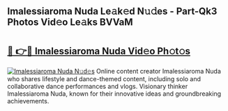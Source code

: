 ## Imalessiaroma Nuda Le𝚊k𝚎d N𝚞𝚍es - Part-Qk3 Photos Vid𝚎o Le𝚊ks BVVaM

# <h2><a href="http://fbd04kt.evod.top/?m=Imalessiaroma+Nuda">🔗 👉🔴 Imalessiaroma Nuda Vid𝚎o Ph𝚘t𝚘s</a></h2>

[![Imalessiaroma Nuda N𝚞d𝚎s](https://i.imgur.com/8V9OHl7.gif)](http://fbd04kt.evod.top/?m=Imalessiaroma+Nuda)
Online content creator Imalessiaroma Nuda who shares lifestyle and dance-themed content, including solo and collaborative dance performances and vlogs. Visionary thinker Imalessiaroma Nuda, known for their innovative ideas and groundbreaking achievements. 
